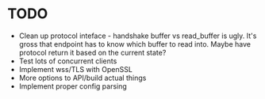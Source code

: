 TODO
========
* Clean up protocol inteface - handshake buffer vs read\_buffer is ugly. It's
  gross that endpoint has to know which buffer to read into.  Maybe have
  protocol return it based on the current state?
* Test lots of concurrent clients
* Implement wss/TLS with OpenSSL
* More options to API/build actual things 
* Implement proper config parsing

